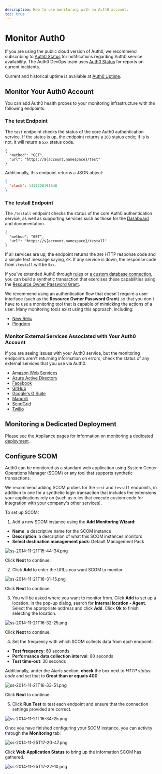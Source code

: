 ```yaml
---
description: How to use monitoring with an Auth0 account.
toc: true
---
```


# Monitor Auth0

If you are using the public cloud version of Auth0, we recommend subscribing to [Auth0 Status](http://status.auth0.com) for notifications regarding Auth0 service availability. The Auth0 DevOps team uses [Auth0 Status](http://status.auth0.com) for reports on current incidents.

Current and historical uptime is available at [Auth0 Uptime](http://uptime.auth0.com).

## Monitor Your Auth0 Account

You can add Auth0 health probes to your monitoring infrastructure with the following endpoints:

### The test Endpoint

The `test` endpoint checks the status of the core Auth0 authentication service. If the status is up, the endpoint returns a `200` status code; if is is not, it will return a `5xx` status code.

```har
{
  "method": "GET",
  "url": "https://${account.namespace}/test"
}
```

Additionally, this endpoint returns a JSON object:

```json
{
  "clock": 1417220191640
}
```

### The testall Endpoint

The `/testall` endpoint checks the status of the core Auth0 authentication service, as well as supporting services such as those for the [Dashboard](${manage_url}) and documentation.

```har
{
  "method": "GET",
  "url": "https://${account.namespace}/testall"
}
```

If all services are up, the endpoint returns the `200` HTTP response code and a simple text message saying, `OK`. If any service is down, the response code from `/testall` will be `5xx`.

If you've extended Auth0 through [rules](/rules) or [a custom database connection](/connections/database/mysql), you can build a synthetic transaction that exercises these capabilities using the [Resource Owner Password Grant](/api-auth/tutorials/password-grant).

We recommend using an authentication flow that doesn't require a user interface (such as the **Resource Owner Password Grant**) so that you don't have to use a monitoring tool that is capable of mimicking the actions of a user. Many monitoring tools exist using this approach, including:

* [New Relic](http://newrelic.com)
* [Pingdom](http://pingdom.com)

### Monitor External Services Associated with Your Auth0 Account

If you are seeing issues with your Auth0 service, but the monitoring endpoints aren't returning information on errors, check the status of any external services that you use via Auth0.

* [Amazon Web Services](https://status.aws.amazon.com/)
* [Azure Active Directory](https://azure.microsoft.com/en-us/status/)
* [Facebook](https://developers.facebook.com/status/)
* [GitHub](https://status.github.com/)
* [Google's G Suite](https://www.google.com/appsstatus#hl=en&v=status)
* [Mandrill](http://status.mandrillapp.com/)
* [SendGrid](http://status.sendgrid.com/)
* [Twilio](https://status.twilio.com/)

## Monitoring a Dedicated Deployment

Please see the [Appliance](/appliance) pages for [information on monitoring a dedicated deployment](/appliance/monitoring).

## Configure SCOM

Auth0 can be monitored as a standard web application using System Center Operations Manager (SCOM) or any tool that supports synthetic transactions.

We recommend adding SCOM probes for the `test` and `testall` endpoints, in addition to one for a synthetic login transaction that includes the extensions your applications rely on (such as rules that execute custom code for integration with your company's other services).

To set up SCOM:

1. Add a new SCOM instance using the **Add Monitoring Wizard**:

  * **Name**: a descriptive name for the SCOM instance
  * **Description**: a description of what this SCOM instances monitors
  * **Select destination management pack**: Default Management Pack

  ![ss-2014-11-21T15-44-34.png](/media/articles/monitoring/ss-2014-11-21T15-44-34.png)

  Click **Next** to continue.

2. Click **Add** to enter the URLs you want SCOM to monitor.

  ![ss-2014-11-21T16-31-15.png](/media/articles/monitoring/ss-2014-11-21T16-31-15.png)

  Click **Next** to continue.

3. You will be asked where you want to monitor from. Click **Add** to set up a location. In the pop-up dialog, search for **Internal location - Agent**. Select the appropriate address and click **Add**. Click **Ok** to finish selecting the location.

  ![ss-2014-11-21T16-32-25.png](/media/articles/monitoring/ss-2014-11-21T16-32-25.png)

  Click **Next** to continue.

4. Set the frequency with which SCOM collects data from each endpoint:

  * **Test frequency**: 60 seconds
  * **Performance data collection interval**: 60 seconds
  * **Test time-out**: 30 seconds

  Additionally, under the *Alerts* section, **check** the box next to *HTTP status code* and set that to **Great than or equals 400**.

  ![ss-2014-11-21T16-33-51.png](/media/articles/monitoring/ss-2014-11-21T16-33-51.png)

  Click **Next** to continue.

5. Click **Run Test** to test each endpoint and ensure that the connection settings provided are correct.

![ss-2014-11-21T16-34-25.png](/media/articles/monitoring/ss-2014-11-21T16-34-25.png)

Once you have finished configuring your SCOM instance, you can activity through the **Monitoring** tab:

![ss-2014-11-25T17-20-47.png](/media/articles/monitoring/ss-2014-11-25T17-20-47.png)

Click **Web Application Status** to bring up the information SCOM has gathered.

![ss-2014-11-25T17-22-10.png](/media/articles/monitoring/ss-2014-11-25T17-22-10.png)
